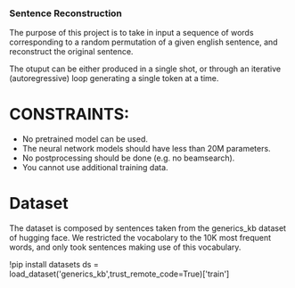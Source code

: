 ### Sentence Reconstruction
The purpose of this project is to take in input a sequence of words corresponding to a random permutation of a given english sentence, and reconstruct the original sentence.

The otuput can be either produced in a single shot, or through an iterative (autoregressive) loop generating a single token at a time.

# CONSTRAINTS:
- No pretrained model can be used.
- The neural network models should have less than 20M parameters.
- No postprocessing should be done (e.g. no beamsearch).
- You cannot use additional training data.

# Dataset
The dataset is composed by sentences taken from the generics_kb dataset of hugging face. We restricted the vocabolary to the 10K most frequent words, and only took sentences making use of this vocabulary.

!pip install datasets
ds = load_dataset('generics_kb',trust_remote_code=True)['train']
